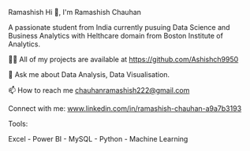 Ramashish
Hi 👋, I'm Ramashish Chauhan

A passionate student from India currently pusuing Data Science and Business Analytics with Helthcare domain from Boston Institute of Analytics.

👨‍💻 All of my projects are available at https://github.com/Ashishch9950

💬 Ask me about Data Analysis, Data Visualisation.

📫 How to reach me chauhanramashish222@gmail.com

Connect with me: www.linkedin.com/in/ramashish-chauhan-a9a7b3193

Tools:

Excel - Power BI - MySQL - Python - Machine Learning
